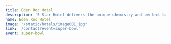 ```yaml
---
title: Eden Roc Hotel
description: '5-Star Hotel delivers the unique chemistry and perfect balance of luxury, fun, craft and theater'
name: Eden Roc Hotel
image: '/static/hotels/image001.jpg'
link: '/contact?event=super-bowl'
event: super-bowl
---
```


